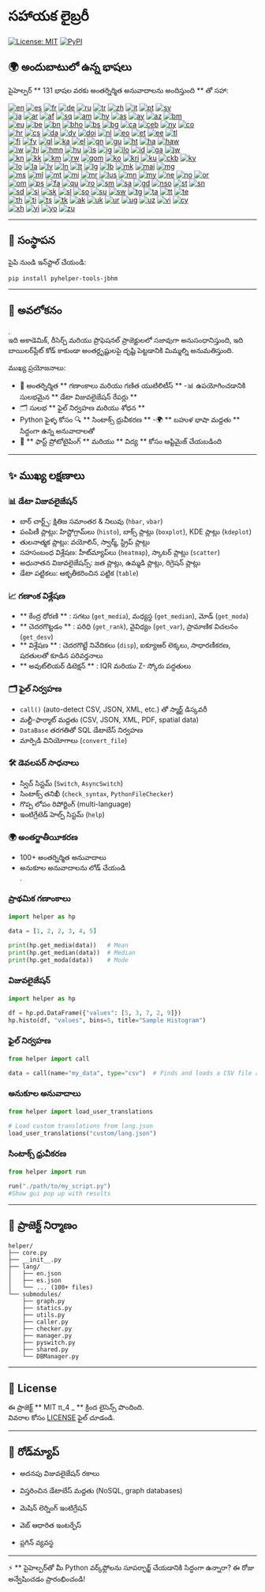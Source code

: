 # సహాయక లైబ్రరీ

[![License: MIT](https://img.shields.io/badge/License-MIT-yellow.svg)](LICENSE) [![PyPI](https://img.shields.io/pypi/v/pyhelper-tools-jbhm?style=for-the-badge&label=PyPI&color=blue)](https://pypi.org/project/pyhelper-tools-jbhm/)

## 🌍 అందుబాటులో ఉన్న భాషలు

పైహెల్పర్ ** 131 భాషల వరకు అంతర్నిర్మిత అనువాదాలను అందిస్తుంది ** తో సహా:

[![en](https://img.shields.io/badge/lang-en-red.svg)](readme/README.md) [![es](https://img.shields.io/badge/lang-es-yellow.svg)](readme/README.es.md) [![fr](https://img.shields.io/badge/lang-fr-blue.svg)](readme/README.fr.md) [![de](https://img.shields.io/badge/lang-de-green.svg)](readme/README.de.md) [![ru](https://img.shields.io/badge/lang-ru-purple.svg)](readme/README.ru.md) [![tr](https://img.shields.io/badge/lang-tr-orange.svg)](readme/README.tr.md) [![zh](https://img.shields.io/badge/lang-zh-black.svg)](readme/README.zh.md) [![it](https://img.shields.io/badge/lang-it-lightgrey.svg)](readme/README.it.md) [![pt](https://img.shields.io/badge/lang-pt-brightgreen.svg)](readme/README.pt.md) [![sv](https://img.shields.io/badge/lang-sv-blue.svg)](readme/README.sv.md)  
[![ja](https://img.shields.io/badge/lang-ja-red.svg)](readme/README.ja.md) [![ar](https://img.shields.io/badge/lang-ar-brown.svg)](readme/README.ar.md) [![af](https://img.shields.io/badge/lang-af-orange.svg)](readme/README.af.md) [![sq](https://img.shields.io/badge/lang-sq-blue.svg)](readme/README.sq.md) [![am](https://img.shields.io/badge/lang-am-green.svg)](readme/README.am.md) [![hy](https://img.shields.io/badge/lang-hy-red.svg)](readme/README.hy.md) [![as](https://img.shields.io/badge/lang-as-purple.svg)](readme/README.as.md) [![ay](https://img.shields.io/badge/lang-ay-brown.svg)](readme/README.ay.md) [![az](https://img.shields.io/badge/lang-az-lightblue.svg)](readme/README.az.md) [![bm](https://img.shields.io/badge/lang-bm-darkgreen.svg)](readme/README.bm.md)  
[![eu](https://img.shields.io/badge/lang-eu-pink.svg)](readme/README.eu.md) [![be](https://img.shields.io/badge/lang-be-darkblue.svg)](readme/README.be.md) [![bn](https://img.shields.io/badge/lang-bn-teal.svg)](readme/README.bn.md) [![bho](https://img.shields.io/badge/lang-bho-orange.svg)](readme/README.bho.md) [![bs](https://img.shields.io/badge/lang-bs-purple.svg)](readme/README.bm.md) [![bg](https://img.shields.io/badge/lang-bg-green.svg)](readme/README.bg.md) [![ca](https://img.shields.io/badge/lang-ca-yellow.svg)](readme/README.ca.md) [![ceb](https://img.shields.io/badge/lang-ceb-blue.svg)](readme/README.ceb.md) [![ny](https://img.shields.io/badge/lang-ny-red.svg)](readme/README.ny.md) [![co](https://img.shields.io/badge/lang-co-green.svg)](readme/README.co.md)  
[![hr](https://img.shields.io/badge/lang-hr-blue.svg)](readme/README.hr.md) [![cs](https://img.shields.io/badge/lang-cs-red.svg)](readme/README.cs.md) [![da](https://img.shields.io/badge/lang-da-purple.svg)](readme/README.da.md) [![dv](https://img.shields.io/badge/lang-dv-orange.svg)](readme/README.dv.md) [![doi](https://img.shields.io/badge/lang-doi-brown.svg)](readme/README.doi.md) [![nl](https://img.shields.io/badge/lang-nl-orange.svg)](readme/README.nl.md) [![eo](https://img.shields.io/badge/lang-eo-green.svg)](readme/README.eo.md) [![et](https://img.shields.io/badge/lang-et-blue.svg)](readme/README.et.md) [![ee](https://img.shields.io/badge/lang-ee-red.svg)](readme/README.ee.md) [![tl](https://img.shields.io/badge/lang-tl-purple.svg)](readme/README.tl.md)  
[![fi](https://img.shields.io/badge/lang-fi-blue.svg)](readme/README.fi.md) [![fy](https://img.shields.io/badge/lang-fy-orange.svg)](readme/README.fy.md) [![gl](https://img.shields.io/badge/lang-gl-green.svg)](readme/README.gl.md) [![ka](https://img.shields.io/badge/lang-ka-red.svg)](readme/README.ka.md) [![el](https://img.shields.io/badge/lang-el-blue.svg)](readme/README.el.md) [![gn](https://img.shields.io/badge/lang-gn-purple.svg)](readme/README.gn.md) [![gu](https://img.shields.io/badge/lang-gu-orange.svg)](readme/README.gu.md) [![ht](https://img.shields.io/badge/lang-ht-green.svg)](readme/README.ht.md) [![ha](https://img.shields.io/badge/lang-ha-blue.svg)](readme/README.ha.md) [![haw](https://img.shields.io/badge/lang-haw-red.svg)](readme/README.haw.md)  
[![iw](https://img.shields.io/badge/lang-iw-purple.svg)](readme/README.iw.md) [![hi](https://img.shields.io/badge/lang-hi-orange.svg)](readme/README.hi.md) [![hmn](https://img.shields.io/badge/lang-hmn-green.svg)](readme/README.hmn.md) [![hu](https://img.shields.io/badge/lang-hu-blue.svg)](readme/README.hu.md) [![is](https://img.shields.io/badge/lang-is-red.svg)](readme/README.is.md) [![ig](https://img.shields.io/badge/lang-ig-purple.svg)](readme/README.ig.md) [![ilo](https://img.shields.io/badge/lang-ilo-orange.svg)](readme/README.ilo.md) [![id](https://img.shields.io/badge/lang-id-green.svg)](readme/README.id.md) [![ga](https://img.shields.io/badge/lang-ga-blue.svg)](readme/README.ga.md) [![jw](https://img.shields.io/badge/lang-jw-red.svg)](readme/README.jw.md)  
[![kn](https://img.shields.io/badge/lang-kn-purple.svg)](readme/README.kn.md) [![kk](https://img.shields.io/badge/lang-kk-orange.svg)](readme/README.kk.md) [![km](https://img.shields.io/badge/lang-km-green.svg)](readme/README.km.md) [![rw](https://img.shields.io/badge/lang-rw-blue.svg)](readme/README.rw.md) [![gom](https://img.shields.io/badge/lang-gom-red.svg)](readme/README.gom.md) [![ko](https://img.shields.io/badge/lang-ko-purple.svg)](readme/README.ko.md) [![kri](https://img.shields.io/badge/lang-kri-orange.svg)](readme/README.kri.md) [![ku](https://img.shields.io/badge/lang-ku-green.svg)](readme/README.ku.md) [![ckb](https://img.shields.io/badge/lang-ckb-blue.svg)](readme/README.ckb.md) [![ky](https://img.shields.io/badge/lang-ky-red.svg)](readme/README.ky.md)  
[![lo](https://img.shields.io/badge/lang-lo-purple.svg)](readme/README.lo.md) [![la](https://img.shields.io/badge/lang-la-orange.svg)](readme/README.la.md) [![lv](https://img.shields.io/badge/lang-lv-green.svg)](readme/README.lv.md) [![ln](https://img.shields.io/badge/lang-ln-blue.svg)](readme/README.ln.md) [![lt](https://img.shields.io/badge/lang-lt-red.svg)](readme/README.lt.md) [![lg](https://img.shields.io/badge/lang-lg-purple.svg)](readme/README.lg.md) [![lb](https://img.shields.io/badge/lang-lb-orange.svg)](readme/README.lb.md) [![mk](https://img.shields.io/badge/lang-mk-green.svg)](readme/README.mk.md) [![mai](https://img.shields.io/badge/lang-mai-blue.svg)](readme/README.mai.md) [![mg](https://img.shields.io/badge/lang-mg-red.svg)](readme/README.mg.md)  
[![ms](https://img.shields.io/badge/lang-ms-purple.svg)](readme/README.ms.md) [![ml](https://img.shields.io/badge/lang-ml-orange.svg)](readme/README.ml.md) [![mt](https://img.shields.io/badge/lang-mt-green.svg)](readme/README.mt.md) [![mi](https://img.shields.io/badge/lang-mi-blue.svg)](readme/README.mi.md) [![mr](https://img.shields.io/badge/lang-mr-red.svg)](readme/README.mr.md) [![lus](https://img.shields.io/badge/lang-lus-purple.svg)](readme/README.lus.md) [![mn](https://img.shields.io/badge/lang-mn-orange.svg)](readme/README.mn.md) [![my](https://img.shields.io/badge/lang-my-green.svg)](readme/README.my.md) [![ne](https://img.shields.io/badge/lang-ne-blue.svg)](readme/README.ne.md) [![no](https://img.shields.io/badge/lang-no-red.svg)](readme/README.no.md) [![or](https://img.shields.io/badge/lang-or-purple.svg)](readme/README.or.md)  
[![om](https://img.shields.io/badge/lang-om-orange.svg)](readme/README.om.md) [![ps](https://img.shields.io/badge/lang-ps-green.svg)](readme/README.ps.md) [![fa](https://img.shields.io/badge/lang-fa-blue.svg)](readme/README.fa.md) [![qu](https://img.shields.io/badge/lang-qu-red.svg)](readme/README.qu.md) [![ro](https://img.shields.io/badge/lang-ro-purple.svg)](readme/README.ro.md) [![sm](https://img.shields.io/badge/lang-sm-orange.svg)](readme/README.sm.md) [![sa](https://img.shields.io/badge/lang-sa-green.svg)](readme/README.sa.md) [![gd](https://img.shields.io/badge/lang-gd-blue.svg)](readme/README.gd.md) [![nso](https://img.shields.io/badge/lang-nso-red.svg)](readme/README.nso.md) [![st](https://img.shields.io/badge/lang-st-purple.svg)](readme/README.st.md) [![sn](https://img.shields.io/badge/lang-sn-orange.svg)](readme/README.sn.md)  
[![sd](https://img.shields.io/badge/lang-sd-green.svg)](readme/README.sd.md) [![si](https://img.shields.io/badge/lang-si-blue.svg)](readme/README.si.md) [![sk](https://img.shields.io/badge/lang-sk-red.svg)](readme/README.sk.md) [![sl](https://img.shields.io/badge/lang-sl-purple.svg)](readme/README.sl.md) [![so](https://img.shields.io/badge/lang-so-orange.svg)](readme/README.so.md) [![su](https://img.shields.io/badge/lang-su-green.svg)](readme/README.su.md) [![sw](https://img.shields.io/badge/lang-sw-blue.svg)](readme/README.sw.md) [![tg](https://img.shields.io/badge/lang-tg-red.svg)](readme/README.tg.md) [![ta](https://img.shields.io/badge/lang-ta-purple.svg)](readme/README.ta.md) [![tt](https://img.shields.io/badge/lang-tt-orange.svg)](readme/README.tt.md) [![te](https://img.shields.io/badge/lang-te-green.svg)](readme/README.te.md)  
[![th](https://img.shields.io/badge/lang-th-blue.svg)](readme/README.th.md) [![ti](https://img.shields.io/badge/lang-ti-red.svg)](readme/README.ti.md) [![ts](https://img.shields.io/badge/lang-ts-purple.svg)](readme/README.ts.md) [![tk](https://img.shields.io/badge/lang-tk-orange.svg)](readme/README.tk.md) [![ak](https://img.shields.io/badge/lang-ak-green.svg)](readme/README.ak.md) [![uk](https://img.shields.io/badge/lang-uk-blue.svg)](readme/README.uk.md) [![ur](https://img.shields.io/badge/lang-ur-red.svg)](readme/README.ur.md) [![ug](https://img.shields.io/badge/lang-ug-purple.svg)](readme/README.ug.md) [![uz](https://img.shields.io/badge/lang-uz-orange.svg)](readme/README.uz.md) [![vi](https://img.shields.io/badge/lang-vi-green.svg)](readme/README.vi.md) [![cy](https://img.shields.io/badge/lang-cy-blue.svg)](readme/README.cy.md)  
[![xh](https://img.shields.io/badge/lang-xh-red.svg)](readme/README.xh.md) [![yi](https://img.shields.io/badge/lang-yi-purple.svg)](readme/README.yi.md) [![yo](https://img.shields.io/badge/lang-yo-orange.svg)](readme/README.yo.md) [![zu](https://img.shields.io/badge/lang-zu-green.svg)](readme/README.zu.md)

---


## 🚀 సంస్థాపన

పైపి నుండి ఇన్‌స్టాల్ చేయండి:

```bash
pip install pyhelper-tools-jbhm
```

---

## 📖 అవలోకనం

.  
ఇది అకాడెమిక్, రీసెర్చ్ మరియు ప్రొఫెషనల్ ప్రాజెక్టులలో సజావుగా అనుసంధానిస్తుంది, ఇది బాయిలర్‌ప్లేట్ కోడ్ కాకుండా అంతర్దృష్టులపై దృష్టి పెట్టడానికి మిమ్మల్ని అనుమతిస్తుంది.

ముఖ్య ప్రయోజనాలు:
- 🧮 అంతర్నిర్మిత ** గణాంకాలు మరియు గణిత యుటిలిటీస్ ** 
-📊 ఉపయోగించడానికి సులభమైన ** డేటా విజువలైజేషన్ రేపర్లు ** 
- 🗂 సులభ ** ఫైల్ నిర్వహణ మరియు శోధన ** 
- Python ఫైళ్ళ కోసం 🔍 ** సింటాక్స్ ధ్రువీకరణ ** 
-🌍 ** బహుళ భాషా మద్దతు ** సిద్ధంగా ఉన్న అనువాదాలతో
- 🚀 ** ఫాస్ట్ ప్రోటోటైపింగ్ ** మరియు ** విద్య ** కోసం ఆప్టిమైజ్ చేయబడింది

---

## ✨ ముఖ్య లక్షణాలు

### 📊 డేటా విజువలైజేషన్
- బార్ చార్ట్స్: క్షితిజ సమాంతర & నిలువు (`hbar`, `vbar`)  
- పంపిణీ ప్లాట్లు: హిస్టోగ్రామ్‌లు (`histo`), బాక్స్ ప్లాట్లు (`boxplot`), KDE ప్లాట్లు (`kdeplot`)  
- తులనాత్మక ప్లాట్లు: వయోలిన్, స్వార్మ్, స్ట్రిప్ ప్లాట్లు  
- సహసంబంధ విశ్లేషణ: హీట్‌మ్యాప్‌లు (`heatmap`), స్కాటర్ ప్లాట్లు (`scatter`)  
- అధునాతన విజువలైజేషన్స్: జత ప్లాట్లు, ఉమ్మడి ప్లాట్లు, రిగ్రెషన్ ప్లాట్లు  
- డేటా పట్టికలు: ఆకృతీకరించిన పట్టిక (`table`)  

### 📈 గణాంక విశ్లేషణ
- ** కేంద్ర ధోరణి ** : సగటు (`get_media`), మధ్యస్థ (`get_median`), మోడ్ (`get_moda`)  
- ** చెదరగొట్టడం ** : పరిధి (`get_rank`), వైవిధ్యం (`get_var`), ప్రామాణిక విచలనం (`get_desv`)  
- ** విశ్లేషణ ** : చెదరగొట్టే నివేదికలు (`disp`), ఐక్యూఆర్ లెక్కలు, సాధారణీకరణ, షరతులతో కూడిన పరివర్తనాలు  
- ** అవుట్‌లియర్ డిటెక్షన్ ** : IQR మరియు Z- స్కోరు పద్ధతులు  

### 🗂 ఫైల్ నిర్వహణ
- `call()` (auto-detect CSV, JSON, XML, etc.) తో స్మార్ట్ డిస్కవరీ  
- మల్టీ-ఫార్మాట్ మద్దతు (CSV, JSON, XML, PDF, spatial data)  
- `DataBase` తరగతితో SQL డేటాబేస్ నిర్వహణ  
- మార్పిడి వినియోగాలు (`convert_file`)  

### 🛠 డెవలపర్ సాధనాలు
- స్విచ్ సిస్టమ్ (`Switch`, `AsyncSwitch`)  
- సింటాక్స్ తనిఖీ (`check_syntax`, `PythonFileChecker`)  
- గొప్ప లోపం రిపోర్టింగ్ (multi-language)  
- ఇంటిగ్రేటెడ్ హెల్ప్ సిస్టమ్ (`help`)  

### 🌍 అంతర్జాతీయీకరణ
- 100+ అంతర్నిర్మిత అనువాదాలు  
- అనుకూల అనువాదాలను లోడ్ చేయండి  
.


### ప్రాథమిక గణాంకాలు
```python
import helper as hp

data = [1, 2, 2, 3, 4, 5]

print(hp.get_media(data))   # Mean
print(hp.get_median(data))  # Median
print(hp.get_moda(data))    # Mode
```

### విజువలైజేషన్
```python
import helper as hp

df = hp.pd.DataFrame({"values": [5, 3, 7, 2, 9]})
hp.histo(df, "values", bins=5, title="Sample Histogram")
```

### ఫైల్ నిర్వహణ
```python
from helper import call

data = call(name="my_data", type="csv")  # Finds and loads a CSV file automatically
```

### అనుకూల అనువాదాలు
```python
from helper import load_user_translations

# Load custom translations from lang.json
load_user_translations("custom/lang.json")
```

### సింటాక్స్ ధ్రువీకరణ
```python
from helper import run

run("./path/to/my_script.py")
#Show gui pop up with results
```

---

## 📂 ప్రాజెక్ట్ నిర్మాణం

```
helper/
├── core.py
├── __init__.py
├── lang/
│   ├── en.json
│   ├── es.json
│   └── ... (100+ files)
└── submodules/
    ├── graph.py
    ├── statics.py
    ├── utils.py
    ├── caller.py
    ├── checker.py
    ├── manager.py
    ├── pyswitch.py
    ├── shared.py
    └── DBManager.py
```

---

## 📜 License

ఈ ప్రాజెక్ట్ ** MIT π_4 _ ** క్రింద లైసెన్స్ పొందింది.  
వివరాల కోసం [LICENSE](LICENSE) ఫైల్ చూడండి.

---

## 🔮 రోడ్‌మ్యాప్

- అదనపు విజువలైజేషన్ రకాలు

- విస్తరించిన డేటాబేస్ మద్దతు (NoSQL, graph databases)

- మెషిన్ లెర్నింగ్ ఇంటిగ్రేషన్

- వెబ్ ఆధారిత ఇంటర్ఫేస్

- ప్లగిన్ వ్యవస్థ

---

⚡ ** పైహెల్పర్‌తో మీ Python వర్క్‌ఫ్లోలను సూపర్ఛార్జ్ చేయడానికి సిద్ధంగా ఉన్నారా? ఈ రోజు అన్వేషించడం ప్రారంభించండి!